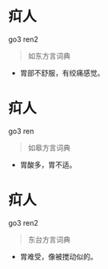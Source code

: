 # 㽱人
go3 ren2
> 如东方言词典
- 胃部不舒服，有绞痛感觉。

# 㽱人
go3 ren
> 如皋方言词典
- 胃酸多，胃不适。

# 㽱人
go3 ren2
> 东台方言词典
- 胃难受，像被搅动似的。
